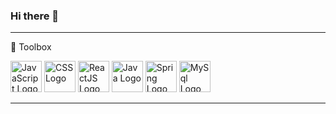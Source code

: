 ### Hi there 👋

<!--
**kumar1shashank/kumar1shashank** is a ✨ _special_ ✨ repository because its `README.md` (this file) appears on your GitHub profile.

Here are some ideas to get you started:

- 🔭 I’m currently working on ...
- 🌱 I’m currently learning ...
- 👯 I’m looking to collaborate on ...
- 🤔 I’m looking for help with ...
- 💬 Ask me about ...
- 📫 How to reach me: ...
- 😄 Pronouns: ...
- ⚡ Fun fact: ...
-->


---

🧰 Toolbox

<img src="https://cdn.worldvectorlogo.com/logos/logo-javascript.svg" alt="JavaScript Logo" width="50" height="50"/> 
<img src="https://cdn.worldvectorlogo.com/logos/css-3.svg" alt="CSS Logo" width="50" height="50"/>
<img src="https://cdn.worldvectorlogo.com/logos/react-2.svg" alt="ReactJS Logo" width="50" height="50"/>
<img src="https://cdn.worldvectorlogo.com/logos/java-4.svg" alt="Java Logo" width="50" height="50"/>
<img src="https://cdn.worldvectorlogo.com/logos/spring-3.svg" alt="Spring Logo" width="50" height="50"/>
<img src="https://cdn.worldvectorlogo.com/logos/mysql-3.svg" alt="MySql Logo" width="50" height="50"/>

---
